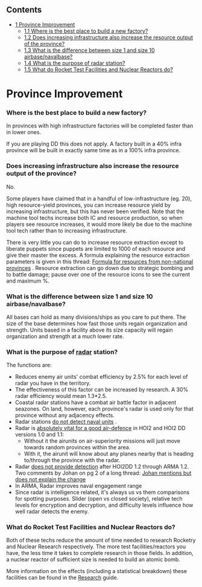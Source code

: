 ## Contents

-   [ 1 Province Improvement ](#Province_Improvement)
    -   [ 1.1 Where is the best place to build a new factory?
        ](#Where_is_the_best_place_to_build_a_new_factory.3F)
    -   [ 1.2 Does increasing infrastructure also increase the resource
        output of the province?
        ](#Does_increasing_infrastructure_also_increase_the_resource_output_of_the_province.3F)
    -   [ 1.3 What is the difference between size 1 and size 10
        airbase/navalbase?
        ](#What_is_the_difference_between_size_1_and_size_10_airbase.2Fnavalbase.3F)
    -   [ 1.4 What is the purpose of radar station?
        ](#What_is_the_purpose_of_radar_station.3F)
    -   [ 1.5 What do Rocket Test Facilities and Nuclear Reactors do?
        ](#What_do_Rocket_Test_Facilities_and_Nuclear_Reactors_do.3F)

#  Province Improvement 

###    Where is the best place to build a new factory? 

In provinces with high infrastructure factories will be completed faster
than in lower ones.

If you are playing DD this does not apply. A factory built in a 40%
infra province will be built in exactly same time as in a 100% infra
province.

###    Does increasing infrastructure also increase the resource output of the province? 

No.

Some players have claimed that in a handful of low-infrastructure (eg.
20), high resource-yield provinces, you can increase resource yield by
increasing infrastructure, but this has never been verified. Note that
the machine tool techs increase both IC and resource production, so when
players see resource increases, it would more likely be due to the
machine tool tech rather than to increasing infrastructure.

There is very little you can do to increase resource extraction except
to liberate puppets since puppets are limited to 1000 of each resource
and give their master the excess. A formula explaining the resource
extraction parameters is given in this thread: [Formula for resources
from non-national
provinces](http://forum.paradoxplaza.com/forum/showthread.php?t=209413)
. Resource extraction can go down due to strategic bombing and to battle
damage; pause over one of the resource icons to see the current and
maximum %.

###    What is the difference between size 1 and size 10 airbase/navalbase? 

All bases can hold as many divisions/ships as you care to put there. The
size of the base determines how fast those units regain organization and
strength. Units based in a facility above its size capacity will regain
organization and strength at a much lower rate.

###    What is the purpose of [radar](/wiki/Radar "Radar") station? 

The functions are:

-   Reduces enemy air units' combat efficiency by 2.5% for each level of
    radar you have in the territory.
-   The effectiveness of this factor can be increased by research. A 30%
    radar efficiency would mean 1.3\*2.5.
-   Coastal radar stations have a combat air battle factor in adjacent
    seazones. On land, however, each province's radar is used only for
    that province without any adjacency effects.
-   Radar stations [do not detect naval
    units](http://forum.paradoxplaza.com/forum/showthread.php?t=218736)
    .
-   Radar is [absolutely vital for a good
    air-defence](http://forum.paradoxplaza.com/forum/showthread.php?t=218736)
    in HOI2 and HOI2 DD versions 1.0 and 1.1:
    -   Without it the airunits on air-superiority missions will just
        move towards random provinces within the area.
    -   With it, the airunit will know about any planes nearby that is
        heading to/through the province with the radar.
-   Radar [does not provide
    detection](http://forum.paradoxplaza.com/forum/showpost.php?p=8204611&postcount=27)
    after HOI2DD 1.2 through ARMA 1.2. Two comments by Johan on pg 2 of
    a long thread: [Johan mentions but does not explain the
    change](http://forum.paradoxplaza.com/forum/showthread.php?t=346220&page=2)
-   In ARMA, Radar improves naval engagement range
-   Since radar is intelligence related, it's always us vs them
    comparisons for spotting purposes. Slider (open vs closed society),
    relative tech levels for encryption and decryption, and difficulty
    levels influence how well radar detects the enemy.

###    What do Rocket Test Facilities and Nuclear Reactors do? 

Both of these techs reduce the amount of time needed to research
Rocketry and Nuclear Research respectively. The more test
facilities/reactors you have, the less time it takes to complete
research in those fields. In addition, a nuclear reactor of sufficient
size is needed to build an atomic bomb.

More information on the effects (including a statistical breakdown)
these facilities can be found in the
[Research](/wiki/Research "Research") guide.
